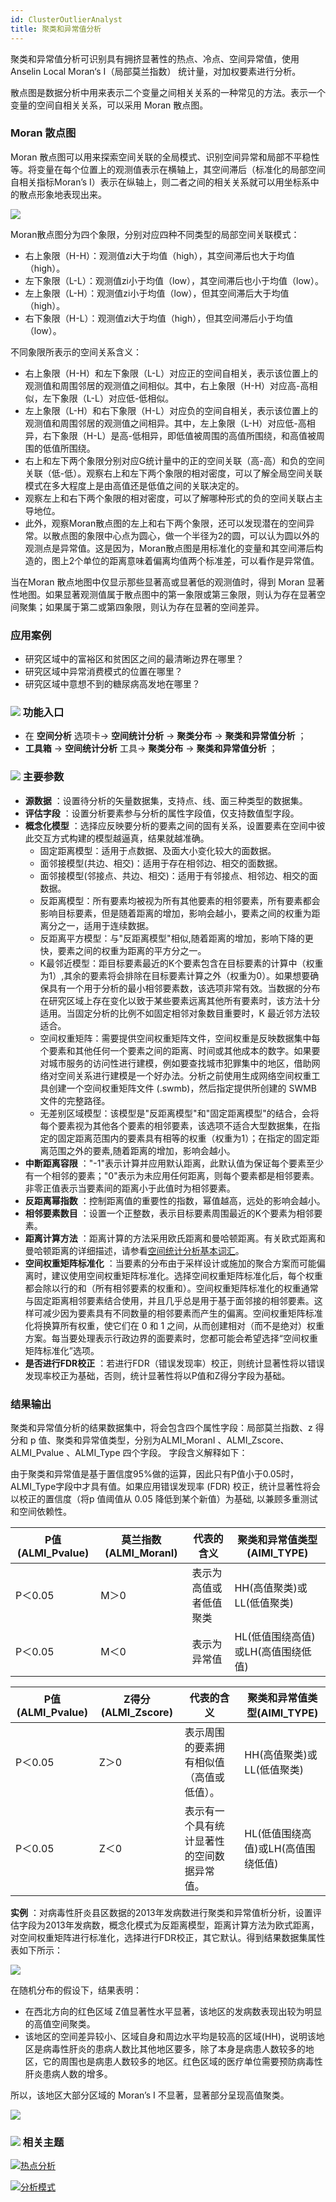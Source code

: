 ```yaml
---
id: ClusterOutlierAnalyst
title: 聚类和异常值分析
---
```

聚类和异常值分析可识别具有拥挤显著性的热点、冷点、空间异常值，使用 Anselin Local Moran‘s I（局部莫兰指数）
统计量，对加权要素进行分析。

散点图是数据分析中用来表示二个变量之间相关关系的一种常见的方法。表示一个变量的空间自相关关系，可以采用 Moran 散点图。

### Moran 散点图

Moran 散点图可以用来探索空间关联的全局模式、识别空间异常和局部不平稳性等。将变量在每个位置上的观测值表示在横轴上，其空间滞后（标准化的局部空间自相关指标Moran’s I）表示在纵轴上，则二者之间的相关关系就可以用坐标系中的散点形象地表现出来。

![](img/MoranScatter.png)

Moran散点图分为四个象限，分别对应四种不同类型的局部空间关联模式：

  * 右上象限（H-H）：观测值zi大于均值（high），其空间滞后也大于均值（high）。
  * 左下象限（L-L）：观测值zi小于均值（low），其空间滞后也小于均值（low）。
  * 左上象限（L-H）：观测值zi小于均值（low），但其空间滞后大于均值（high）。
  * 右下象限（H-L）：观测值zi大于均值（high），但其空间滞后小于均值（low）。

不同象限所表示的空间关系含义：

  * 右上象限（H-H）和左下象限（L-L）对应正的空间自相关，表示该位置上的观测值和周围邻居的观测值之间相似。其中，右上象限（H-H）对应高-高相似，左下象限（L-L）对应低-低相似。
  * 左上象限（L-H）和右下象限（H-L）对应负的空间自相关，表示该位置上的观测值和周围邻居的观测值之间相异。其中，左上象限（L-H）对应低-高相异，右下象限（H-L）是高-低相异，即低值被周围的高值所围绕，和高值被周围的低值所围绕。
  * 右上和左下两个象限分别对应G统计量中的正的空间关联（高-高）和负的空间关联（低-低）。观察右上和左下两个象限的相对密度，可以了解全局空间关联模式在多大程度上是由高值还是低值之间的关联决定的。
  * 观察左上和右下两个象限的相对密度，可以了解哪种形式的负的空间关联占主导地位。
  * 此外，观察Moran散点图的左上和右下两个象限，还可以发现潜在的空间异常。以散点图的象限中心点为圆心，做一个半径为2的圆，可以认为圆以外的观测点是异常值。这是因为，Moran散点图是用标准化的变量和其空间滞后构造的，图上2个单位的距离意味着偏离均值两个标准差，可以看作是异常值。

当在Moran 散点地图中仅显示那些显著高或显著低的观测值时，得到 Moran 显著性地图。如果显著观测值属于散点图中的第一象限或第三象限，则认为存在显著空间聚集；如果属于第二或第四象限，则认为存在显著的空间差异。

### 应用案例

  * 研究区域中的富裕区和贫困区之间的最清晰边界在哪里？
  * 研究区域中异常消费模式的位置在哪里？
  * 研究区域中意想不到的糖尿病高发地在哪里？

### ![](../../img/read.gif) 功能入口

  * 在 **空间分析** 选项卡-> **空间统计分析** -> **聚类分布** -> **聚类和异常值分析** ；
  * **工具箱** -> **空间统计分析** 工具-> **聚类分布** -> **聚类和异常值分析** ；

### ![](../../img/read.gif) 主要参数

  * **源数据** ：设置待分析的矢量数据集，支持点、线、面三种类型的数据集。
  * **评估字段** ：设置分析要素参与分析的属性字段值，仅支持数值型字段。
  * **概念化模型** ：选择应反映要分析的要素之间的固有关系，设置要素在空间中彼此交互方式构建的模型越逼真，结果就越准确。 
    * 固定距离模型：适用于点数据、及面大小变化较大的面数据。
    * 面邻接模型(共边、相交)：适用于存在相邻边、相交的面数据。
    * 面邻接模型(邻接点、共边、相交)：适用于有邻接点、相邻边、相交的面数据。
    * 反距离模型：所有要素均被视为所有其他要素的相邻要素，所有要素都会影响目标要素，但是随着距离的增加，影响会越小，要素之间的权重为距离分之一，适用于连续数据。
    * 反距离平方模型：与"反距离模型"相似,随着距离的增加，影响下降的更快，要素之间的权重为距离的平方分之一。
    * K最邻近模型：距目标要素最近的K个要素包含在目标要素的计算中（权重为1）,其余的要素将会排除在目标要素计算之外（权重为0）。如果想要确保具有一个用于分析的最小相邻要素数，该选项非常有效。当数据的分布在研究区域上存在变化以致于某些要素远离其他所有要素时，该方法十分适用。当固定分析的比例不如固定相邻对象数目重要时，K 最近邻方法较适合。
    * 空间权重矩阵：需要提供空间权重矩阵文件，空间权重是反映数据集中每个要素和其他任何一个要素之间的距离、时间或其他成本的数字。如果要对城市服务的访问性进行建模，例如要查找城市犯罪集中的地区，借助网络对空间关系进行建模是一个好办法。分析之前使用生成网络空间权重工具创建一个空间权重矩阵文件 (.swmb)，然后指定提供所创建的 SWMB 文件的完整路径。
    * 无差别区域模型：该模型是"反距离模型"和"固定距离模型"的结合，会将每个要素视为其他各个要素的相邻要素，该选项不适合大型数据集，在指定的固定距离范围内的要素具有相等的权重（权重为1）；在指定的固定距离范围之外的要素,随着距离的增加，影响会越小。
  * **中断距离容限** ："-1"表示计算并应用默认距离，此默认值为保证每个要素至少有一个相邻的要素；"0"表示为未应用任何距离，则每个要素都是相邻要素。非零正值表示当要素间的距离小于此值时为相邻要素。
  * **反距离幂指数** ：控制距离值的重要性的指数，幂值越高，远处的影响会越小。
  * **相邻要素数目** ：设置一个正整数，表示目标要素周围最近的K个要素为相邻要素。
  * **距离计算方法** ：距离计算的方法采用欧氏距离和曼哈顿距离。有关欧式距离和曼哈顿距离的详细描述，请参看[空间统计分析基本词汇](BasicVocabulary)。
  * **空间权重矩阵标准化** ：当要素的分布由于采样设计或施加的聚合方案而可能偏离时，建议使用空间权重矩阵标准化。选择空间权重矩阵标准化后，每个权重都会除以行的和（所有相邻要素的权重和）。空间权重矩阵标准化的权重通常与固定距离相邻要素结合使用，并且几乎总是用于基于面邻接的相邻要素。这样可减少因为要素具有不同数量的相邻要素而产生的偏离。空间权重矩阵标准化将换算所有权重，使它们在 0 和 1 之间，从而创建相对（而不是绝对）权重方案。每当要处理表示行政边界的面要素时，您都可能会希望选择“空间权重矩阵标准化”选项。
  * **是否进行FDR校正** ：若进行FDR（错误发现率）校正，则统计显著性将以错误发现率校正为基础，否则，统计显著性将以P值和Z得分字段为基础。

### 结果输出

聚类和异常值分析的结果数据集中，将会包含四个属性字段：局部莫兰指数、z 得分和 p 值、聚类和异常值类型，分别为ALMI_MoranI 、ALMI_Zscore、ALMI_Pvalue 、ALMI_Type 四个字段。 字段含义解释如下：

由于聚类和异常值是基于置信度95%做的运算，因此只有P值小于0.05时，ALMI_Type字段中才具有值。如果应用错误发现率 (FDR) 校正，统计显著性将会以校正的置信度（将p 值阈值从 0.05 降低到某个新值）为基础, 以兼顾多重测试和空间依赖性。

P值(ALMI_Pvalue) | 莫兰指数(ALMI_MoranI) | 代表的含义 | 聚类和异常值类型(AIMI_TYPE)  
---|---|---|---  
P＜0.05 | M＞0 | 表示为高值或者低值聚类 | HH(高值聚类)或LL(低值聚类)  
P＜0.05 | M＜0 | 表示为异常值 | HL(低值围绕高值)或LH(高值围绕低值)  
  
P值(ALMI_Pvalue) | Z得分(ALMI_Zscore) | 代表的含义 | 聚类和异常值类型(AIMI_TYPE)  
---|---|---|---  
P＜0.05 | Z＞0 | 表示周围的要素拥有相似值（高值或低值）。 | HH(高值聚类)或LL(低值聚类)  
P＜0.05 | Z＜0 | 表示有一个具有统计显著性的空间数据异常值。 | HL(低值围绕高值)或LH(高值围绕低值)  
  
**实例**
：对病毒性肝炎县区数据的2013年发病数进行聚类和异常值析分析，设置评估字段为2013年发病数，概念化模式为反距离模型，距离计算方法为欧式距离，对空间权重矩阵进行标准化，选择进行FDR校正，其它默认。得到结果数据集属性表如下所示：

![](img/ClusterOutlierResult1-1.png)

在随机分布的假设下，结果表明：

  * 在西北方向的红色区域 Z值显著性水平显著，该地区的发病数表现出较为明显的高值空间聚类。
  * 该地区的空间差异较小、区域自身和周边水平均是较高的区域(HH)，说明该地区是病毒性肝炎的患病人数比其他地区要多，除了本身是病患人数较多的地区，它的周围也是病患人数较多的地区。红色区域的医疗单位需要预防病毒性肝炎患病人数的增多。

所以，该地区大部分区域的 Moran’s I 不显著，显著部分呈现高值聚类。

![](img/ClusterOutlierResult1-2.png)

### ![](img/seealso.png) 相关主题

![](img/smalltitle.png)[热点分析](HotSpotAnalyst)

![](img/smalltitle.png)[分析模式](AnalyzingPatterns)


